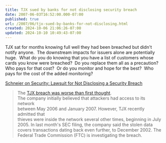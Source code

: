 ```yaml
---
title: TJX sued by banks for not disclosing security breach
date: 2007-06-03T16:52:00.000-07:00
published: true
url: /2007/06/tjx-sued-by-banks-for-not-disclosing.html
created: 2024-10-06 21:06:26-07:00
updated: 2024-10-10 10:49:43-07:00
---
```


TJX sat for months knowing full well they had been breached but didn't notify anyone.  The downstream impacts for issuers alone are potentially huge.  What do you do knowing that you have a list of customers whose cards you know were breached?  Do you replace them all as a precaution?  Who pays for that cost?  Or do you monitor and hope for the best?  Who pays for the cost of the added monitoring?  
  
[Schneier on Security: Lawsuit for Not Disclosing a Security Breach](http://www.schneier.com/blog/archives/2007/05/lawsuit_for_not.html)  

> The [TJX breach was worse than first thought](http://searchsecurity.techtarget.com/originalContent/0,289142,sid14_gci1244710,00.html?asrc=SS_CLA_303582&psrc=CLT_14).  
> The company initially believed that attackers had access to its network  
> between May 2006 and January 2007. However, TJX recently admitted that  
> thieves were inside the network several other times, beginning in July  
> 2005\. In last month's SEC filing, the company said the stolen data  
> covers transactions dating back even further, to December 2002. The  
> Federal Trade Commission (FTC) is investigating the breach.